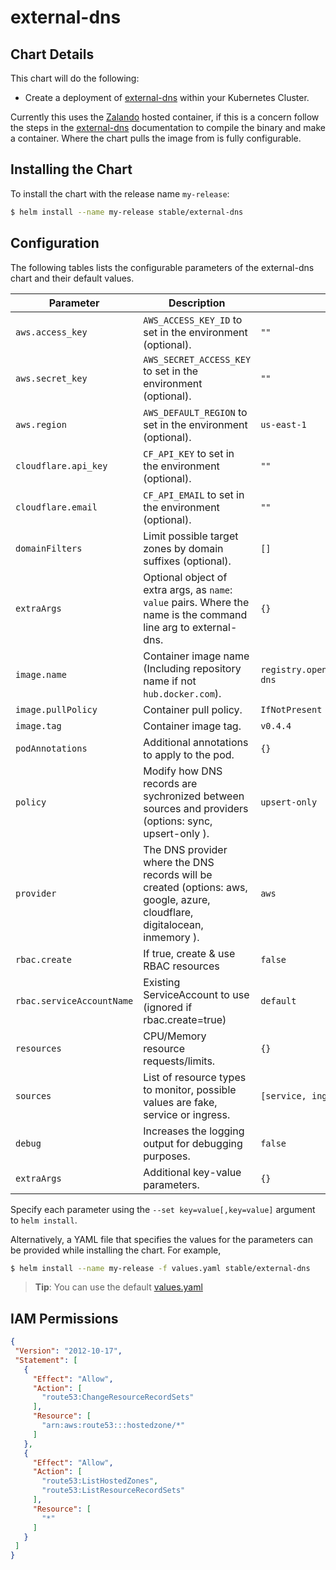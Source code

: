 # external-dns

## Chart Details

This chart will do the following:

* Create a deployment of [external-dns] within your Kubernetes Cluster.

Currently this uses the [Zalando] hosted container, if this is a concern follow the steps in the [external-dns] documentation to compile the binary and make a container. Where the chart pulls the image from is fully configurable.

## Installing the Chart

To install the chart with the release name `my-release`:

```bash
$ helm install --name my-release stable/external-dns
```

## Configuration

The following tables lists the configurable parameters of the external-dns chart and their default values.


| Parameter                 | Description                                                                                                                | Default                                            |
| ------------------------- | -------------------------------------------------------------------------------------------------------------------------- | -------------------------------------------------- |
| `aws.access_key`          | `AWS_ACCESS_KEY_ID` to set in the environment (optional).                                                                  | `""`                                               |
| `aws.secret_key`          | `AWS_SECRET_ACCESS_KEY` to set in the environment (optional).                                                              | `""`                                               |
| `aws.region`              | `AWS_DEFAULT_REGION` to set in the environment (optional).                                                                 | `us-east-1`                                        |
| `cloudflare.api_key`      | `CF_API_KEY` to set in the environment (optional).                                                                         | `""`                                               |
| `cloudflare.email`        | `CF_API_EMAIL` to set in the environment (optional).                                                                       | `""`                                               |
| `domainFilters`           | Limit possible target zones by domain suffixes (optional).                                                                 | `[]`                                               |
| `extraArgs`               | Optional object of extra args, as `name`: `value` pairs. Where the name is the command line arg to external-dns.           | `{}`                                               |
| `image.name`              | Container image name (Including repository name if not `hub.docker.com`).                                                  | `registry.opensource.zalan.do/teapot/external-dns` |
| `image.pullPolicy`        | Container pull policy.                                                                                                     | `IfNotPresent`                                     |
| `image.tag`               | Container image tag.                                                                                                       | `v0.4.4`                                           |
| `podAnnotations`          | Additional annotations to apply to the pod.                                                                                | `{}`                                               |
| `policy`                  | Modify how DNS records are sychronized between sources and providers (options: sync, upsert-only ).                        | `upsert-only`                                      |
| `provider`                | The DNS provider where the DNS records will be created (options: aws, google, azure, cloudflare, digitalocean, inmemory ). | `aws`                                              |
| `rbac.create`             | If true, create & use RBAC resources                                                                                       | `false`                                            |
| `rbac.serviceAccountName` | Existing ServiceAccount to use (ignored if rbac.create=true)                                                               | `default`                                          |
| `resources`               | CPU/Memory resource requests/limits.                                                                                       | `{}`                                               |
| `sources`                 | List of resource types to monitor, possible values are fake, service or ingress.                                           | `[service, ingress]`                               |
| `debug`                   | Increases the logging output for debugging purposes.                                                                       | `false`                                            |
| `extraArgs`               | Additional key-value parameters.                                                                                           | `{}`                                               |


Specify each parameter using the `--set key=value[,key=value]` argument to `helm install`.

Alternatively, a YAML file that specifies the values for the parameters can be provided while installing the chart. For example,

```bash
$ helm install --name my-release -f values.yaml stable/external-dns
```

> **Tip**: You can use the default [values.yaml](values.yaml)

## IAM Permissions

```json
{
 "Version": "2012-10-17",
 "Statement": [
   {
     "Effect": "Allow",
     "Action": [
       "route53:ChangeResourceRecordSets"
     ],
     "Resource": [
       "arn:aws:route53:::hostedzone/*"
     ]
   },
   {
     "Effect": "Allow",
     "Action": [
       "route53:ListHostedZones",
       "route53:ListResourceRecordSets"
     ],
     "Resource": [
       "*"
     ]
   }
 ]
}
```

[external-dns]: https://github.com/kubernetes-incubator/external-dns
[Zalando]: https://zalando.github.io/
[getting-started]: https://github.com/kubernetes-incubator/external-dns/blob/master/README.md#getting-started
